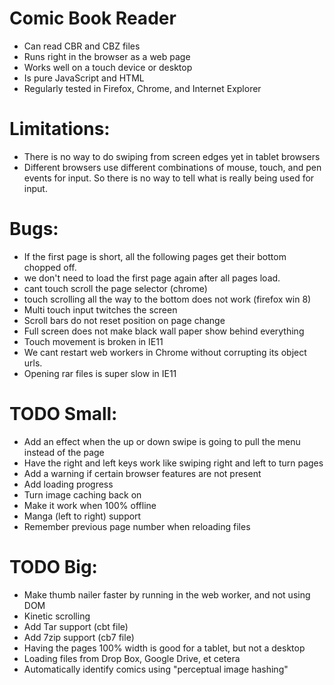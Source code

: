Comic Book Reader
===================
* Can read CBR and CBZ files
* Runs right in the browser as a web page
* Works well on a touch device or desktop
* Is pure JavaScript and HTML
* Regularly tested in Firefox, Chrome, and Internet Explorer

# Limitations:
* There is no way to do swiping from screen edges yet in tablet browsers
* Different browsers use different combinations of mouse, touch, and
	pen events for input. So there is no way to tell what is really
	being used for input.

# Bugs:
* If the first page is short, all the following pages get their bottom chopped off.
* we don't need to load the first page again after all pages load.
* cant touch scroll the page selector (chrome)
* touch scrolling all the way to the bottom does not work (firefox win 8)
* Multi touch input twitches the screen
* Scroll bars do not reset position on page change
* Full screen does not make black wall paper show behind everything
* Touch movement is broken in IE11
* We cant restart web workers in Chrome without corrupting its object urls.
* Opening rar files is super slow in IE11

# TODO Small:
* Add an effect when the up or down swipe is going to pull the menu instead of the page
* Have the right and left keys work like swiping right and left to turn pages
* Add a warning if certain browser features are not present
* Add loading progress
* Turn image caching back on
* Make it work when 100% offline
* Manga (left to right) support
* Remember previous page number when reloading files

# TODO Big:
* Make thumb nailer faster by running in the web worker, and not using DOM
* Kinetic scrolling
* Add Tar support (cbt file)
* Add 7zip support (cb7 file)
* Having the pages 100% width is good for a tablet, but not a desktop
* Loading files from Drop Box, Google Drive, et cetera
* Automatically identify comics using "perceptual image hashing"
